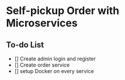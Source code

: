 # Self-pickup Order with Microservices

## To-do List
- [] Create admin login and register
- [] Create order service
- [] setup Docker on every service